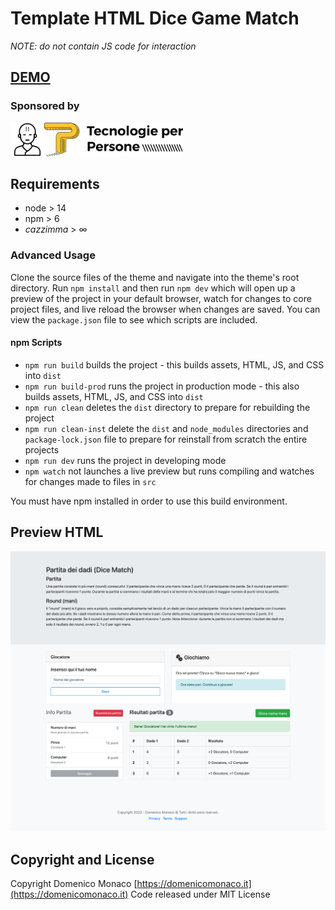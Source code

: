 # Template HTML Dice Game Match 

*NOTE: do not contain JS code for interaction*

## [DEMO](https://domenicomonaco.github.io/dice-game-webpack/)

### Sponsored by
[<img align="left" src="https://github.com/domenicomonaco/minimalist-pugJS-boilerplate/blob/master/src/assets/img/logo.png?raw=true" height="54" />](https://blog.domenicomonaco.it)
 [<img src="https://github.com/domenicomonaco/minimalist-pugjs-boilerplate/blob/master/src/assets/img/tecnologie-per-persone-logo.png?raw=true" height="54" />](https://tecnologieperpersone.it)

 ## Requirements

* node > 14
* npm > 6
* *cazzimma* > ∞

### Advanced Usage

Clone the source files of the theme and navigate into the theme's root directory. Run `npm install` and then run `npm dev` which will open up a preview of the project in your default browser, watch for changes to core project files, and live reload the browser when changes are saved. You can view the `package.json` file to see which scripts are included.

#### npm Scripts
- `npm run build` builds the project - this builds assets, HTML, JS, and CSS into `dist`
- `npm run build-prod` runs the project in production mode - this also builds assets, HTML, JS, and CSS into `dist`
- `npm run clean` deletes the `dist` directory to prepare for rebuilding the project
- `npm run clean-inst` delete the `dist` and `node_modules` directories and `package-lock.json` file to prepare for reinstall from scratch the entire projects
- `npm run dev` runs the project in developing mode
- `npm watch` not launches a live preview but runs compiling and watches for changes made to files in `src`

You must have npm installed in order to use this build environment.

## Preview HTML

![Dice Match HTML preview](doc/preview.png)

## Copyright and License

Copyright
Domenico Monaco [https://domenicomonaco.it](https://domenicomonaco.it) Code released under MIT License
